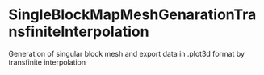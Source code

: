 # SingleBlockMapMeshGenarationTransfiniteInterpolation
Generation of singular block mesh and export data in .plot3d format by transfinite interpolation
